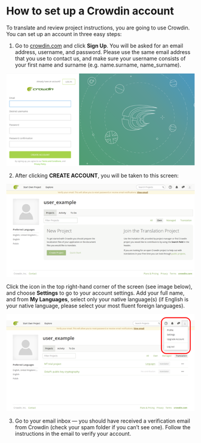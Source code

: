 # How to set up a Crowdin account

To translate and review project instructions, you are going to use Crowdin. You can set up an account in three easy steps:

1. Go to [crowdin.com](https://crowdin.com/) and click **Sign Up**. You will be asked for an email address, username, and password. Please use the same email address that you use to contact us, and make sure your username consists of your first name and surname (e.g. name.surname, name_surname).

![screenshot](images/Crowdin_account_setup.png)

2. After clicking **CREATE ACCOUNT**, you will be taken to this screen:

![screenshot](images/Crowdin_account_settings.png)

Click the icon in the top right-hand corner of the screen (see image below), and choose **Settings** to go to your account settings. Add your full name, and from **My Languages**, select only your native language(s) (if English is your native language, please select your most fluent foreign languages).

![screenshot](images/Crowdin_account_settings2.png)

3.	Go to your email inbox — you should have received a verification email from Crowdin (check your spam folder if you can’t see one). Follow the instructions in the email to verify your account.
